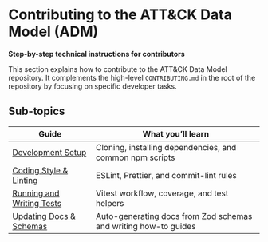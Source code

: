 # Contributing to the ATT&CK Data Model (ADM)

**Step-by-step technical instructions for contributors**

This section explains how to contribute to the ATT&CK Data Model repository.
It complements the high-level `CONTRIBUTING.md` in the root of the repository by focusing on specific developer tasks.

## Sub-topics

| Guide | What you’ll learn |
|-------|-------------------|
| [Development Setup](./dev-setup) | Cloning, installing dependencies, and common npm scripts |
| [Coding Style & Linting](./coding-style) | ESLint, Prettier, and commit-lint rules |
| [Running and Writing Tests](./tests) | Vitest workflow, coverage, and test helpers |
| [Updating Docs & Schemas](./docs) | Auto-generating docs from Zod schemas and writing how-to guides |
